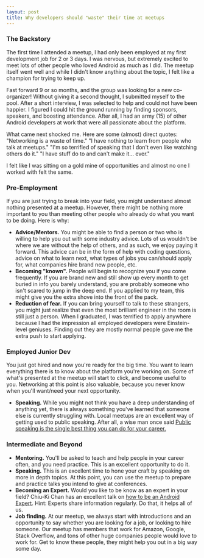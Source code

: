 ```yaml
---
layout: post
title: Why developers should "waste" their time at meetups
---
```


### The Backstory
The first time I attended a meetup, I had only been employed at my first development job for 2 or 3 days. I was nervous, but extremely excited to meet lots of other people who loved Android as much as I did. The meetup itself went well and while I didn't know anything about the topic, I felt like a champion for trying to keep up. 

Fast forward 9 or so months, and the group was looking for a new co-organizer! Without giving it a second thought, I submitted myself to the pool. After a short interview, I was selected to help and could not have been happier. I figured I could hit the ground running by finding sponsors, speakers, and boosting attendance. After all, I had an army (15) of other Android developers at work that were all passionate about the platform.

What came next shocked me. Here are some (almost) direct quotes:
"Networking is a waste of time."
"I have nothing to learn from people who talk at meetups."
"I'm so terrified of speaking that I don't even like watching others do it."
"I have stuff do to and can't make it... ever."

I felt like I was sitting on a gold mine of opportunities and almost no one I worked with felt the same.

### Pre-Employment
If you are just trying to break into your field, you might understand almost nothing presented at a meetup. However, there might be nothing more important to you than meeting other people who already do what you want to be doing. Here is why:
* **Advice/Mentors.** You might be able to find a person or two who is willing to help you out with some industry advice. Lots of us wouldn't be where we are without the help of others, and as such, we enjoy paying it forward. This advice can be in the form of help with coding questions, advice on what to learn next, what types of jobs you can/should apply for, what companies hire brand new people, etc.
* **Becoming "known".** People will begin to recognize you if you come frequently. If you are brand new and still show up every month to get buried in info you barely understand, you are probably someone who isn't scared to jump in the deep end. If you applied to my team, this might give you the extra shove into the front of the pack.
* **Reduction of fear.** If you can bring yourself to talk to these strangers, you might just realize that even the most brilliant engineer in the room is still just a person. When I graduated, I was terrified to apply anywhere because I had the impression all employed developers were Einstein-level geniuses. Finding out they are mostly normal people gave me the extra push to start applying.

### Employed Junior Dev
You just got hired and now you're ready for the big time. You want to learn everything there is to know about the platform you're working on. Some of what's presented at the meetup will start to click, and become useful to you. Networking at this point is also valuable, because you never know when you'll want/need your next opportunity.
* **Speaking.** While you might not think you have a deep understanding of anything yet, there is always something you've learned that someone else is currently struggling with. Local meetups are an excellent way of getting used to public speaking. After all, a wise man once said [Public speaking is the single best thing you can do for your career.](http://www.donnfelker.com/the-single-best-thing-you-can-do-for-your-career/)

### Intermediate and Beyond

* **Mentoring.** You'll be asked to teach and help people in your career often, and you need practice. This is an excellent opportunity to do it.
* **Speaking.** This is an excellent time to hone your craft by speaking on more in depth topics. At this point, you can use the meetup to prepare and practice talks you intend to give at conferences.
* **Becoming an Expert.** Would you like to be know as an expert in your field? Chiu-Ki Chan has an excellent talk on [how to be an Android Expert](https://news.realm.io/news/droidcon-boston-chiu-ki-chan-how-to-be-an-android-expert/). Hint: Experts share information regularly. Do that, it helps all of us.
* **Job finding.** At our meetup, we always start with introductions and an opportunity to say whether you are looking for a job, or looking to hire someone. Our meetup has members that work for Amazon, Google, Stack Overflow, and tons of other huge companies people would love to work for. Get to know these people, they might help you out in a big way some day.
